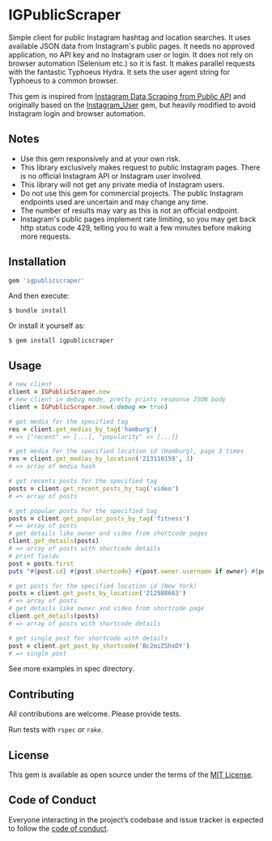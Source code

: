 # IGPublicScraper

Simple client for public Instagram hashtag and location searches.
It uses available JSON data from Instagram's public pages. 
It needs no approved application, no API key and no Instagram user or login. 
It does not rely on browser automation (Selenium etc.) so it is fast. It makes parallel requests with the fantastic Typhoeus Hydra. It sets the user agent string for Typhoeus to a common browser.

This gem is inspired from [Instagram Data Scraping from Public API](https://medium.com/@h4t0n/instagram-data-scraping-550c5f2fb6f1) and originally based on the [Instagram_User](https://github.com/YuzuruS/instagram_user) gem, but heavily modified to avoid Instagram login and browser automation.

## Notes

* Use this gem responsively and at your own risk. 
* This library exclusively makes request to public Instagram pages. There is no official Instagram API or Instagram user involved. 
* This library will not get any private media of Instagram users.
* Do not use this gem for commercial projects. The public Instagram endpoints used are uncertain and may change any time. 
* The number of results may vary as this is not an official endpoint.
* Instagram's public pages implement rate limiting, so you may get back http status code 429, telling you to wait a few minutes before making more requests.

## Installation

```ruby
gem 'igpublicscraper'
```

And then execute:

    $ bundle install

Or install it yourself as:

    $ gem install igpublicscraper

## Usage

```ruby
# new client
client = IGPublicScraper.new
# new client in debug mode, pretty prints response JSON body 
client = IGPublicScraper.new(:debug => true)

# get media for the specified tag
res = client.get_medias_by_tag('hamburg')
# => {"recent" => [...], "popularity" => [...]}

# get media for the specified location id (Hamburg), page 3 times
res = client.get_medias_by_location('213110159', 3)
# => array of media hash

# get recents posts for the specified tag
posts = client.get_recent_posts_by_tag('video')
# => array of posts

# get popular posts for the specified tag
posts = client.get_popular_posts_by_tag('fitness')
# => array of posts
# get details like owner and video from shortcode pages
client.get_details(posts)
# => array of posts with shortcode details
# print fields
post = posts.first
puts "#{post.id} #{post.shortcode} #{post.owner.username if owner} #{post.video?} #{Time.at(post.timestamp)} #{post.url} #{post.text_short}"

# get posts for the specified location id (New York)
posts = client.get_posts_by_location('212988663')
# => array of posts
# get details like owner and video from shortcode page
client.get_details(posts)
# => array of posts with shortcode details

# get single post for shortcode with details
post = client.get_post_by_shortcode('Bc2miZShxDY')
# => single post
```

See more examples in spec directory.

## Contributing

All contributions are welcome. Please provide tests.

Run tests with ```rspec``` or ```rake```.

## License

This gem is available as open source under the terms of the [MIT License](http://opensource.org/licenses/MIT).

## Code of Conduct

Everyone interacting in the project’s codebase and issue tracker is expected to follow the [code of conduct](https://github.com/chriso0710/igpublicscraper/blob/master/CODE_OF_CONDUCT.md).
